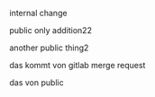 internal change

public only addition22

another public thing2

das kommt von gitlab merge request

das von public